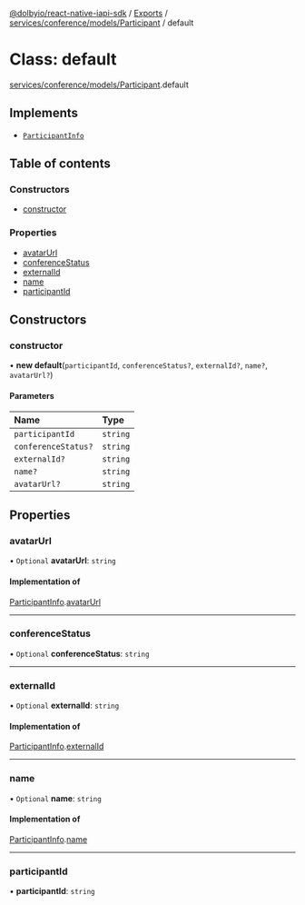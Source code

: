 [@dolbyio/react-native-iapi-sdk](../README.md) / [Exports](../modules.md) / [services/conference/models/Participant](../modules/services_conference_models_Participant.md) / default

# Class: default

[services/conference/models/Participant](../modules/services_conference_models_Participant.md).default

## Implements

- [`ParticipantInfo`](../interfaces/services_conference_models_ConferenceParticipant.ParticipantInfo.md)

## Table of contents

### Constructors

- [constructor](services_conference_models_Participant.default.md#constructor)

### Properties

- [avatarUrl](services_conference_models_Participant.default.md#avatarurl)
- [conferenceStatus](services_conference_models_Participant.default.md#conferencestatus)
- [externalId](services_conference_models_Participant.default.md#externalid)
- [name](services_conference_models_Participant.default.md#name)
- [participantId](services_conference_models_Participant.default.md#participantid)

## Constructors

### constructor

• **new default**(`participantId`, `conferenceStatus?`, `externalId?`, `name?`, `avatarUrl?`)

#### Parameters

| Name | Type |
| :------ | :------ |
| `participantId` | `string` |
| `conferenceStatus?` | `string` |
| `externalId?` | `string` |
| `name?` | `string` |
| `avatarUrl?` | `string` |

## Properties

### avatarUrl

• `Optional` **avatarUrl**: `string`

#### Implementation of

[ParticipantInfo](../interfaces/services_conference_models_ConferenceParticipant.ParticipantInfo.md).[avatarUrl](../interfaces/services_conference_models_ConferenceParticipant.ParticipantInfo.md#avatarurl)

___

### conferenceStatus

• `Optional` **conferenceStatus**: `string`

___

### externalId

• `Optional` **externalId**: `string`

#### Implementation of

[ParticipantInfo](../interfaces/services_conference_models_ConferenceParticipant.ParticipantInfo.md).[externalId](../interfaces/services_conference_models_ConferenceParticipant.ParticipantInfo.md#externalid)

___

### name

• `Optional` **name**: `string`

#### Implementation of

[ParticipantInfo](../interfaces/services_conference_models_ConferenceParticipant.ParticipantInfo.md).[name](../interfaces/services_conference_models_ConferenceParticipant.ParticipantInfo.md#name)

___

### participantId

• **participantId**: `string`
